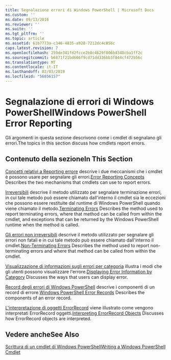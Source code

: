```yaml
---
title: Segnalazione errori di Windows PowerShell | Microsoft Docs
ms.custom: ''
ms.date: 09/13/2016
ms.reviewer: ''
ms.suite: ''
ms.tgt_pltfrm: ''
ms.topic: article
ms.assetid: 61b7773a-c346-4835-a928-7212dc4c85bc
caps.latest.revision: 7
ms.openlocfilehash: 259de341fd2fcce2b0c4629f806b4348cba1ff2c
ms.sourcegitcommit: b6871f21bd666f9cd71dd336bb3f844cf472b56c
ms.translationtype: MT
ms.contentlocale: it-IT
ms.lasthandoff: 02/03/2019
ms.locfileid: "56856157"
---
```

# <a name="windows-powershell-error-reporting"></a><span data-ttu-id="ca891-102">Segnalazione di errori di Windows PowerShell</span><span class="sxs-lookup"><span data-stu-id="ca891-102">Windows PowerShell Error Reporting</span></span>

<span data-ttu-id="ca891-103">Gli argomenti in questa sezione descrivono come i cmdlet di segnalano gli errori.</span><span class="sxs-lookup"><span data-stu-id="ca891-103">The topics in this section discuss how cmdlets report errors.</span></span>

## <a name="in-this-section"></a><span data-ttu-id="ca891-104">Contenuto della sezione</span><span class="sxs-lookup"><span data-stu-id="ca891-104">In This Section</span></span>

<span data-ttu-id="ca891-105">[Concetti relativi a Reporting errore](./error-reporting-concepts.md) descrive i due meccanismi che i cmdlet è possono usare per segnalare gli errori.</span><span class="sxs-lookup"><span data-stu-id="ca891-105">[Error Reporting Concepts](./error-reporting-concepts.md) Describes the two mechanisms that cmdlets can use to report errors.</span></span>

<span data-ttu-id="ca891-106">[Irreversibili](./terminating-errors.md) descrive il metodo utilizzato per segnalare terminazione errori, in cui tale metodo può essere chiamato dall'interno il cmdlet sia le eccezioni che possono essere restituite dal runtime di Windows PowerShell quando viene chiamato il metodo.</span><span class="sxs-lookup"><span data-stu-id="ca891-106">[Terminating Errors](./terminating-errors.md) Describes the method used to report terminating errors, where that method can be called from within the cmdlet, and exceptions that can be returned by the Windows PowerShell runtime when the method is called.</span></span>

<span data-ttu-id="ca891-107">[Gli errori non irreversibili](./non-terminating-errors.md) descrive il metodo utilizzato per segnalare gli errori non fatali e in cui tale metodo può essere chiamato dall'interno il cmdlet.</span><span class="sxs-lookup"><span data-stu-id="ca891-107">[Non-Terminating Errors](./non-terminating-errors.md) Describes the method used to report non-terminating errors and where that method can be called from within the cmdlet.</span></span>

<span data-ttu-id="ca891-108">[Visualizzazione di informazioni sugli errori per categoria](./displaying-error-information.md) illustra i modi che gli utenti possono visualizzare l'errore.</span><span class="sxs-lookup"><span data-stu-id="ca891-108">[Displaying Error Information by Category](./displaying-error-information.md) Discusses the ways that users can display error.</span></span>

<span data-ttu-id="ca891-109">[Record degli errori di Windows PowerShell](./windows-powershell-error-records.md) descrive i componenti di un record di errore.</span><span class="sxs-lookup"><span data-stu-id="ca891-109">[Windows PowerShell Error Records](./windows-powershell-error-records.md) Describes the components of an error record.</span></span>

<span data-ttu-id="ca891-110">[L'interpretazione di oggetti ErrorRecord](./interpreting-errorrecord-objects.md) viene illustrato come vengono interpretati ErrorRecord oggetti.</span><span class="sxs-lookup"><span data-stu-id="ca891-110">[Interpreting ErrorRecord Objects](./interpreting-errorrecord-objects.md) Discusses how ErrorRecord objects are interpreted.</span></span>

## <a name="see-also"></a><span data-ttu-id="ca891-111">Vedere anche</span><span class="sxs-lookup"><span data-stu-id="ca891-111">See Also</span></span>

[<span data-ttu-id="ca891-112">Scrittura di un cmdlet di Windows PowerShell</span><span class="sxs-lookup"><span data-stu-id="ca891-112">Writing a Windows PowerShell Cmdlet</span></span>](./writing-a-windows-powershell-cmdlet.md)
